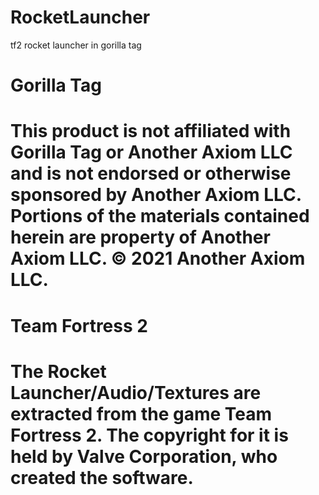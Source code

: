 # RocketLauncher
tf2 rocket launcher in gorilla tag

# Gorilla Tag
# This product is not affiliated with Gorilla Tag or Another Axiom LLC and is not endorsed or otherwise sponsored by Another Axiom LLC. Portions of the materials contained herein are property of Another Axiom LLC. © 2021 Another Axiom LLC.
# Team Fortress 2
# The Rocket Launcher/Audio/Textures are extracted from the game Team Fortress 2. The copyright for it is held by Valve Corporation, who created the software.
